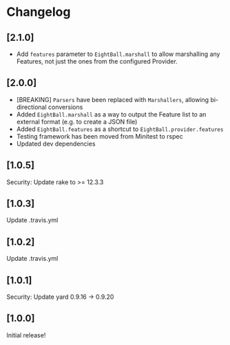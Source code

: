# Changelog

## [2.1.0]
 - Add `features` parameter to `EightBall.marshall` to allow marshalling any Features, not just the ones
   from the configured Provider.

## [2.0.0]
 - [BREAKING] `Parsers` have been replaced with `Marshallers`, allowing bi-directional conversions
 - Added `EightBall.marshall` as a way to output the Feature list to an external format (e.g. to create a JSON file)
 - Added `EightBall.features` as a shortcut to `EightBall.provider.features`
 - Testing framework has been moved from Minitest to rspec
 - Updated dev dependencies

## [1.0.5]
Security: Update rake to >= 12.3.3

## [1.0.3]
Update .travis.yml

## [1.0.2]
Update .travis.yml

## [1.0.1]
Security: Update yard 0.9.16 -> 0.9.20

## [1.0.0]
Initial release!

